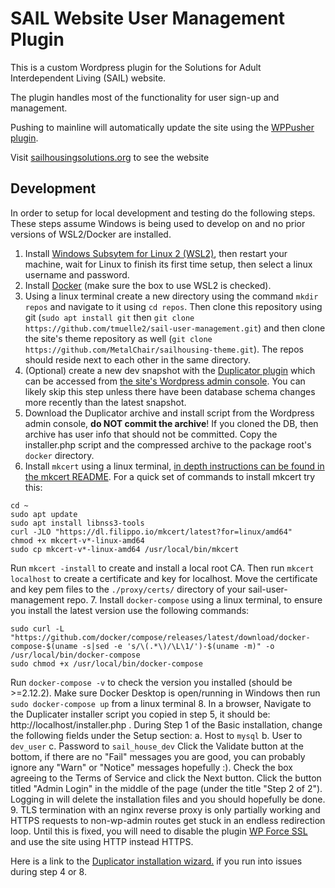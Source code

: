 # SAIL Website User Management Plugin

This is a custom Wordpress plugin for the Solutions for Adult Interdependent Living (SAIL) website.

The plugin handles most of the functionality for user sign-up and management.

Pushing to mainline will automatically update the site using the [WPPusher plugin](https://wppusher.com/).

Visit [sailhousingsolutions.org](https://sailhousingsolutions.org) to see the website

## Development

In order to setup for local development and testing do the following steps.  These steps assume Windows is being used to develop on and no prior versions of WSL2/Docker are installed.

1. Install [Windows Subsytem for Linux 2 (WSL2)](https://docs.microsoft.com/en-us/windows/wsl/), then restart your machine, wait for Linux to finish its first time setup, then select a linux username and password.
2. Install [Docker](https://docs.docker.com/desktop/windows/install/) (make sure the box to use WSL2 is checked).
3. Using a linux terminal create a new directory using the command `mkdir repos` and navigate to it using `cd repos`. Then clone this repository using git (`sudo apt install git` then `git clone https://github.com/tmuelle2/sail-user-management.git`) and then clone the site's theme repository as well (`git clone https://github.com/MetalChair/sailhousing-theme.git`). The repos should reside next to each other in the same directory.
4. (Optional) create a new dev snapshot with the [Duplicator plugin](https://snapcreek.com/duplicator/docs/quick-start) which can be accessed from [the site's Wordpress admin console](https://sailhousingsolutions.org/wp-admin/admin.php?page=duplicator). You can likely skip this step unless there have been database schema changes more recently than the latest snapshot.
5. Download the Duplicator archive and install script from the Wordpress admin console, **do NOT commit the archive**! If you cloned the DB, then archive has user info that should not be committed. Copy the installer.php script and the compressed archive to the package root's `docker` directory.
6. Install `mkcert` using a linux terminal, [in depth instructions can be found in the mkcert README](https://github.com/FiloSottile/mkcert). For a quick set of commands to install mkcert try this:
```
cd ~
sudo apt update
sudo apt install libnss3-tools
curl -JLO "https://dl.filippo.io/mkcert/latest?for=linux/amd64"
chmod +x mkcert-v*-linux-amd64
sudo cp mkcert-v*-linux-amd64 /usr/local/bin/mkcert
```
Run `mkcert -install` to create and install a local root CA.  Then run `mkcert localhost` to create a certificate and key for localhost. Move the certificate and key pem files to the `./proxy/certs/` directory of your sail-user-management repo.
7. Install `docker-compose` using a linux terminal, to ensure you install the latest version use the following commands:
```
sudo curl -L "https://github.com/docker/compose/releases/latest/download/docker-compose-$(uname -s|sed -e 's/\(.*\)/\L\1/')-$(uname -m)" -o /usr/local/bin/docker-compose
sudo chmod +x /usr/local/bin/docker-compose
```
Run `docker-compose -v` to check the version you installed (should be >=2.12.2). Make sure Docker Desktop is open/running in Windows then run `sudo docker-compose up` from a linux terminal
8. In a browser, Navigate to the Duplicater installer script you copied in step 5, it should be: http://localhost/installer.php . During Step 1 of the Basic installation, change the following fields under the Setup section:
    a. Host to `mysql`
    b. User to `dev_user`
    c. Password to `sail_house_dev`
Click the Validate button at the bottom, if there are no "Fail" messages you are good, you can probably ignore any "Warn" or "Notice" messages hopefully :). Check the box agreeing to the Terms of Service and click the Next button. Click the button titled "Admin Login" in the middle of the page (under the title "Step 2 of 2"). Logging in will delete the installation files and you should hopefully be done.
9. TLS termination with an nginx reverse proxy is only partially working and HTTPS requests to non-wp-admin routes get stuck in an endless redirection loop.  Until this is fixed, you will need to disable the plugin [WP Force SSL](http://localhost/wp-admin/plugins.php) and use the site using HTTP instead HTTPS.

Here is a link to the [Duplicator installation wizard.](https://snapcreek.com/duplicator/docs/quick-start/) if you run into issues during step 4 or 8.
